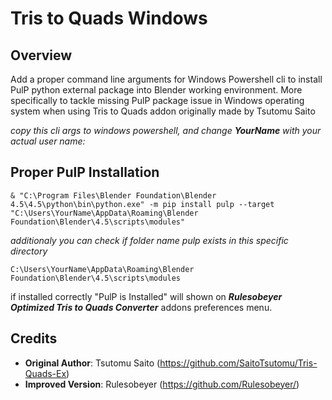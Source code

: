 # Tris to Quads Windows

## Overview

Add a proper command line arguments for Windows Powershell cli to install PulP python external package into Blender working environment. More specifically to tackle missing PulP package issue in Windows operating system when using Tris to Quads addon originally made by Tsutomu Saito

*copy this cli args to windows powershell, and change ***YourName*** with your actual user name:*

## Proper PulP Installation
```
& "C:\Program Files\Blender Foundation\Blender 4.5\4.5\python\bin\python.exe" -m pip install pulp --target "C:\Users\YourName\AppData\Roaming\Blender Foundation\Blender\4.5\scripts\modules"
```

*additionaly you can check if folder name pulp exists in this specific directory*

```
C:\Users\YourName\AppData\Roaming\Blender Foundation\Blender\4.5\scripts\modules
```
if installed correctly "PulP is Installed" will shown on ***Rulesobeyer Optimized Tris to Quads Converter*** addons preferences menu.

## Credits

- **Original Author**: Tsutomu Saito (https://github.com/SaitoTsutomu/Tris-Quads-Ex)
- **Improved Version**: Rulesobeyer (https://github.com/Rulesobeyer/)